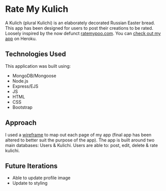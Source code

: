 # Rate My Kulich
A Kulich (plural Kulichi) is an elaborately decorated Russian Easter bread. This app has been designed for users to post their creations to be rated. Loosely inspired by the now defunct [ratemypoo.com](https://web.archive.org/web/20220101080721/https://www.ratemypoo.com/).
You can [check out my app](https://rate-my-kulich.herokuapp.com/) on Heroku.

## Technologies Used
This application was built using:
- MongoDB/Mongoose
- Node.js
- Express/EJS
- JS
- HTML
- CSS
- Bootstrap

## Approach
I used a [wireframe](https://balsamiq.cloud/solja5p/pgjz2tz) to map out each page of my app (final app has been altered to better suit the purpose of the app). 
The app is built around two main databases: Users & Kulichi.
Users are able to: post, edit, delete & rate kulichi. 

## Future Iterations
- Able to update profile image 
- Update to styling


